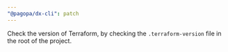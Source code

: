```yaml
---
"@pagopa/dx-cli": patch
---
```


Check the version of Terraform, by checking the `.terraform-version` file in the root of the project.
